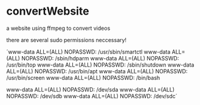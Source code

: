 # convertWebsite
a website using ffmpeg to convert videos

there are several sudo permissions neccessary!

´www-data ALL=(ALL) NOPASSWD: /usr/sbin/smartctl
www-data ALL=(ALL) NOPASSWD: /sbin/hdparm
www-data ALL=(ALL) NOPASSWD: /usr/bin/top
www-data ALL=(ALL) NOPASSWD: /sbin/shutdown
www-data ALL=(ALL) NOPASSWD: /usr/bin/apt
www-data ALL=(ALL) NOPASSWD: /usr/bin/screen
www-data ALL=(ALL) NOPASSWD: /bin/bash


www-data ALL=(ALL) NOPASSWD: /dev/sda
www-data ALL=(ALL) NOPASSWD: /dev/sdb
www-data ALL=(ALL) NOPASSWD: /dev/sdc´
